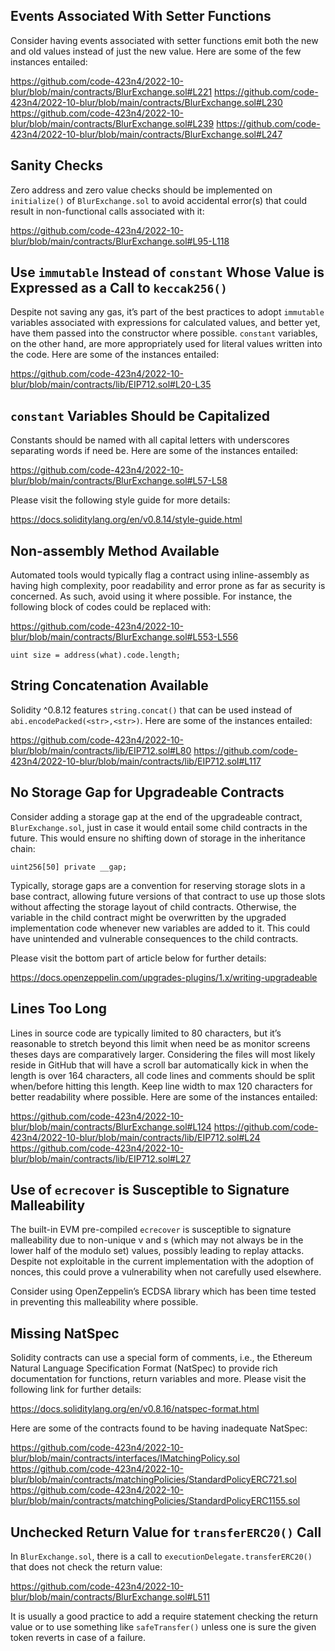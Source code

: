 ## Events Associated With Setter Functions
Consider having events associated with setter functions emit both the new and old values instead of just the new value. Here are some of the few instances entailed:

https://github.com/code-423n4/2022-10-blur/blob/main/contracts/BlurExchange.sol#L221
https://github.com/code-423n4/2022-10-blur/blob/main/contracts/BlurExchange.sol#L230
https://github.com/code-423n4/2022-10-blur/blob/main/contracts/BlurExchange.sol#L239
https://github.com/code-423n4/2022-10-blur/blob/main/contracts/BlurExchange.sol#L247

## Sanity Checks
Zero address and zero value checks should be implemented on `initialize()` of `BlurExchange.sol`  to avoid accidental error(s) that could result in non-functional calls associated with it:

https://github.com/code-423n4/2022-10-blur/blob/main/contracts/BlurExchange.sol#L95-L118

## Use `immutable` Instead of `constant` Whose Value is Expressed as a Call to `keccak256()`
Despite not saving any gas, it’s part of the best practices to adopt `immutable` variables associated with expressions for calculated values, and better yet, have them passed into the constructor where possible. `constant` variables, on the other hand, are more appropriately used for literal values written into the code. Here are some of the instances entailed:

https://github.com/code-423n4/2022-10-blur/blob/main/contracts/lib/EIP712.sol#L20-L35

## `constant` Variables Should be Capitalized
Constants should be named with all capital letters with underscores separating words if need be. Here are some of the instances entailed:

https://github.com/code-423n4/2022-10-blur/blob/main/contracts/BlurExchange.sol#L57-L58

Please visit the following style guide for more details:

https://docs.soliditylang.org/en/v0.8.14/style-guide.html

## Non-assembly Method Available
Automated tools would typically flag a contract using inline-assembly as having high complexity, poor readability and error prone as far as security is concerned. As such, avoid using it where possible. For instance, the following block of codes could be replaced with:

https://github.com/code-423n4/2022-10-blur/blob/main/contracts/BlurExchange.sol#L553-L556

```
uint size = address(what).code.length;
```
## String Concatenation Available
Solidity ^0.8.12 features `string.concat()` that can be used instead of `abi.encodePacked(<str>,<str>)`. Here are some of the instances entailed:

https://github.com/code-423n4/2022-10-blur/blob/main/contracts/lib/EIP712.sol#L80
https://github.com/code-423n4/2022-10-blur/blob/main/contracts/lib/EIP712.sol#L117

## No Storage Gap for Upgradeable Contracts
Consider adding a storage gap at the end of the upgradeable contract, `BlurExchange.sol`, just in case it would entail some child contracts in the future. This would ensure no shifting down of storage in the inheritance chain:

```
uint256[50] private __gap;
``` 

Typically, storage gaps are a convention for reserving storage slots in a base contract, allowing future versions of that contract to use up those slots without affecting the storage layout of child contracts. Otherwise, the variable in the child contract might be overwritten by the upgraded implementation code whenever new variables are added to it. This could have unintended and vulnerable consequences to the child contracts.

Please visit the bottom part of article below for further details: 

https://docs.openzeppelin.com/upgrades-plugins/1.x/writing-upgradeable

## Lines Too Long
Lines in source code are typically limited to 80 characters, but it’s reasonable to stretch beyond this limit when need be as monitor screens theses days are comparatively larger. Considering the files will most likely reside in GitHub that will have a scroll bar automatically kick in when the length is over 164 characters, all code lines and comments should be split when/before hitting this length. Keep line width to max 120 characters for better readability where possible. Here are some of the instances entailed:

https://github.com/code-423n4/2022-10-blur/blob/main/contracts/BlurExchange.sol#L124
https://github.com/code-423n4/2022-10-blur/blob/main/contracts/lib/EIP712.sol#L24
https://github.com/code-423n4/2022-10-blur/blob/main/contracts/lib/EIP712.sol#L27

## Use of `ecrecover` is Susceptible to Signature Malleability
The built-in EVM pre-compiled `ecrecover` is susceptible to signature malleability due to non-unique v and s (which may not always be in the lower half of the modulo set) values, possibly leading to replay attacks. Despite not exploitable in the current implementation with the adoption of nonces, this could prove a vulnerability when not carefully used elsewhere.

Consider using OpenZeppelin’s ECDSA library which has been time tested in preventing this malleability where possible.

##  Missing NatSpec
Solidity contracts can use a special form of comments, i.e., the Ethereum Natural Language Specification Format (NatSpec) to provide rich documentation for functions, return variables and more. Please visit the following link for further details:

https://docs.soliditylang.org/en/v0.8.16/natspec-format.html

Here are some of the contracts found to be having inadequate NatSpec:

https://github.com/code-423n4/2022-10-blur/blob/main/contracts/interfaces/IMatchingPolicy.sol
https://github.com/code-423n4/2022-10-blur/blob/main/contracts/matchingPolicies/StandardPolicyERC721.sol
https://github.com/code-423n4/2022-10-blur/blob/main/contracts/matchingPolicies/StandardPolicyERC1155.sol

## Unchecked Return Value for `transferERC20()` Call
In `BlurExchange.sol`, there is a call to `executionDelegate.transferERC20()` that does not check the return value:

https://github.com/code-423n4/2022-10-blur/blob/main/contracts/BlurExchange.sol#L511

It is usually a good practice to add a require statement checking the return value or to use something like `safeTransfer()` unless one is sure the given token reverts in case of a failure.
